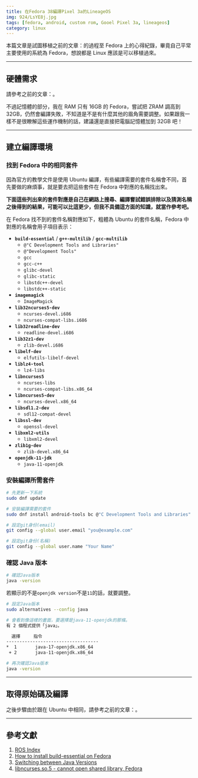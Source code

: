 ```yaml
---
title: 在Fedora 38編譯Pixel 3a的LineageOS
img: 924/LsYE8j.jpg
tags: [fedora, android, custom rom, Gooel Pixel 3a, lineageos]
category: linux
---
```


本篇文章是試圖移植之前的文章：<article-inner-link slug="ubuntu_lineageos_sargo"></article-inner-link>的過程至 Fedora 上的心得紀錄，畢竟自己平常主要使用的系統為 Fedora，想說都是 Linux 應該是可以移植過來。

<!--more-->

---

## 硬體需求

請參考之前的文章：<article-inner-link slug="ubuntu_lineageos_sargo"></article-inner-link>。

不過記憶體的部分，我在 RAM 只有 16GB 的 Fedora，嘗試把 ZRAM 調高到 32GB，仍然會編譯失敗，不知道是不是有什麼其他的眉角需要調整。如果跟我一樣不是很瞭解這些運作機制的話，建議還是直接把電腦記憶體加到 32GB 吧！

---

## 建立編譯環境

### 找到 Fedora 中的相同套件

因為官方的教學文件是使用 Ubuntu 編譯，有些編譯需要的套件名稱會不同，首先要做的麻煩事，就是要去把這些套件在 Fedora 中對應的名稱找出來。

**下面這些列出來的套件對應是自己在網路上搜尋、編譯嘗試錯誤排除以及猜測名稱之後得到的結果，可能可以比這更少，但我不具備這方面的知識，就當作參考吧。**

在 Fedora 找不到的套件名稱對應如下，粗體為 Ubuntu 的套件名稱，Fedora 中對應的名稱會用子項目表示：

- **`build-essential`** / **`g++-multilib`** / **`gcc-multilib`**
  - `@"C Development Tools and Libraries"`
  - `@"Development Tools"`
  - `gcc`
  - `gcc-c++`
  - `glibc-devel`
  - `glibc-static`
  - `libstdc++-devel`
  - `libstdc++-static`
- **`imagemagick`**
  - `ImageMagick`
- **`lib32ncurses5-dev`**
  - `ncurses-devel.i686`
  - `ncurses-compat-libs.i686`
- **`lib32readline-dev`**
  - `readline-devel.i686`
- **`lib32z1-dev`**
  - `zlib-devel.i686`
- **`libelf-dev`**
  - `elfutils-libelf-devel`
- **`liblz4-tool`**
  - `lz4-libs`
- **`libncurses5`**
  - `ncurses-libs`
  - `ncurses-compat-libs.x86_64`
- **`libncurses5-dev`**
  - `ncurses-devel.x86_64`
- **`libsdl1.2-dev`**
  - `sdl12-compat-devel`
- **`libssl-dev`**
  - `openssl-devel`
- **`libxml2-utils`**
  - `libxml2-devel`
- **`zlib1g-dev`**
  - `zlib-devel.x86_64`
- **`openjdk-11-jdk`**
  - `java-11-openjdk`

### 安裝編譯所需套件

```bash
# 先更新一下系統
sudo dnf update
```

```bash
# 安裝編譯需要的套件
sudo dnf install android-tools bc @"C Development Tools and Libraries" @"Development Tools" gcc gcc-c++ glibc-devel glibc-static libstdc++-devel libstdc++-static curl git-lfs gnupg gperf ImageMagick ncurses-devel.i686 ncurses-devel.x86_64 ncurses-compat-libs.i686 ncurses-compat-libs.x86_64 readline-devel.i686 zlib-devel.i686 elfutils-libelf-devel lz4-libs ncurses-libs  sdl12-compat-devel openssl-devel libxml2 libxml2-devel lzop pngcrush rsync schedtool squashfs-tools xsltproc zip zlib-devel java-11-openjdk python3 repo wget python3-protobuf -y
```

```bash
# 設定git身份(email)
git config --global user.email "you@example.com"
```

```bash
# 設定git身份(名稱)
git config --global user.name "Your Name"
```

### 確認 Java 版本

```bash
# 確認Java版本
java -version
```

若顯示的不是`openjdk version`不是`11`的話，就要調整。

```bash
# 設定Java版本
sudo alternatives --config java

# 會看到像這樣的畫面，要選擇是java-11-openjdk的那條。
有 2 個程式提供「java」。

  選擇     指令
-----------------------------------
*  1       java-17-openjdk.x86_64
 + 2       java-11-openjdk.x86_64
```

```bash
# 再次確認Java版本
java -version
```

---

## 取得原始碼及編譯

之後步驟由於跟在 Ubuntu 中相同，請參考之前的文章：<article-inner-link slug="ubuntu_lineageos_sargo" hash="取得-lineageos-原始碼"></article-inner-link>。

---

## 參考文獻

1. [ROS Index](https://index.ros.org/deps/)
2. [How to install build-essential on Fedora](https://www.pragmaticlinux.com/2022/05/how-to-install-build-essential-on-fedora/)
3. [Switching between Java Versions](https://docs.fedoraproject.org/en-US/quick-docs/installing-java/#_switching_between_java_versions)
4. [libncurses.so.5 - cannot open shared library, Fedora](https://stackoverflow.com/questions/51698044/libncurses-so-5-cannot-open-shared-library-fedora)
